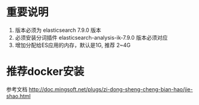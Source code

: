# 重要说明
1. 版本必须为 elasticsearch 7.9.0 版本
2. 必须安装分词插件 elasticsearch-analysis-ik-7.9.0 版本必须对应
3. 增加分配给ES应用的内存，默认是1G, 推荐 2~4G

# 推荐docker安装
参考文档 http://doc.mingsoft.net/plugs/zi-dong-sheng-cheng-bian-hao/jie-shao.html